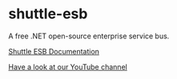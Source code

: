 shuttle-esb
===========

A free .NET open-source enterprise service bus.

[Shuttle ESB Documentation](http://shuttle.github.io/shuttle-esb/)

[Have a look at our YouTube channel](http://www.youtube.com/user/shuttleservicebus)

